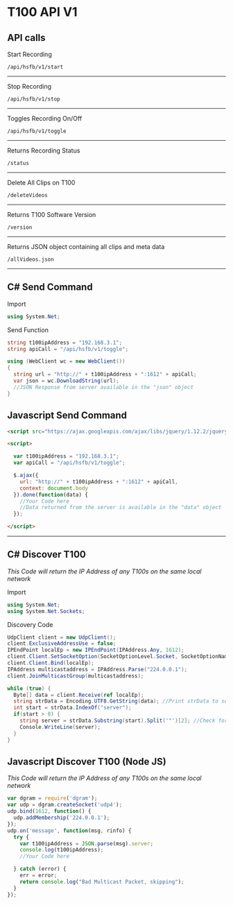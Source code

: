 # T100 API V1

## API calls

Start Recording
```
/api/hsfb/v1/start
```
---
Stop Recording

```
/api/hsfb/v1/stop
```
---

Toggles Recording On/Off

```
/api/hsfb/v1/toggle
```
---

Returns Recording Status

```
/status
```
---

Delete All Clips on T100

```
/deleteVideos
```

---
Returns T100 Software Version

```
/version
```
---
Returns JSON object containing all clips and meta data
```
/allVideos.json
```

---------------------------------------------------------

## C# Send Command

Import
```c#
using System.Net;
```

Send Function
```c#
string t100ipAddress = "192.168.3.1";
string apiCall = "/api/hsfb/v1/toggle";

using (WebClient wc = new WebClient())
{
  string url = "http://" + t100ipAddress + ":1612" + apiCall;
  var json = wc.DownloadString(url);
  //JSON Response from server available in the "json" object
}
```

## Javascript Send Command
```html
<script src="https://ajax.googleapis.com/ajax/libs/jquery/1.12.2/jquery.min.js"></script>

<script>

  var t100ipAddress = "192.168.3.1";
  var apiCall = "/api/hsfb/v1/toggle";

  $.ajax({
    url: "http://" + t100ipAddress + ":1612" + apiCall,
    context: document.body
  }).done(function(data) {
    //Your Code here
    //Data returned from the server is available in the "data" object
  });

</script>
```

---------------------------------------------------------
## C# Discover T100

*This Code will return the IP Address of any T100s on the same local network*

Import
```c#
using System.Net;
using System.Net.Sockets;
```

Discovery Code
```c#
UdpClient client = new UdpClient();
client.ExclusiveAddressUse = false;
IPEndPoint localEp = new IPEndPoint(IPAddress.Any, 1612);
client.Client.SetSocketOption(SocketOptionLevel.Socket, SocketOptionName.ReuseAddress, true);
client.Client.Bind(localEp);
IPAddress multicastaddress = IPAddress.Parse("224.0.0.1");
client.JoinMulticastGroup(multicastaddress);

while (true) {
  Byte[] data = client.Receive(ref localEp);
  string strData = Encoding.UTF8.GetString(data); //Print strData to see full broadcast
  int start = strData.IndexOf("server");
  if(start > 0) {
    string server = strData.Substring(start).Split('"')[2]; //Check for IP Address In JSON String
    Console.WriteLine(server);
  }  
}
```

## Javascript Discover T100 (Node JS)

*This Code will return the IP Address of any T100s on the same local network*
```javascript
var dgram = require('dgram');
var udp = dgram.createSocket('udp4');
udp.bind(1612, function() {
  udp.addMembership('224.0.0.1');
});
udp.on('message', function(msg, rinfo) {
  try {
    var t100ipAddress = JSON.parse(msg).server;
    console.log(t100ipAddress);
    //Your Code here

  } catch (error) {
    err = error;
    return console.log("Bad Multicast Packet, skipping");
  }
});
```

